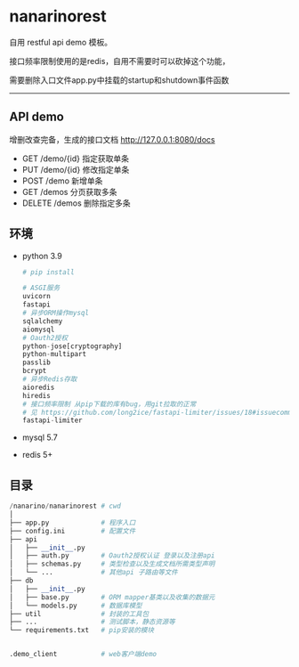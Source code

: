 # nanarinorest

自用 restful api demo 模板。

接口频率限制使用的是redis，自用不需要时可以砍掉这个功能，

需要删除入口文件app.py中挂载的startup和shutdown事件函数

---



## API demo

增删改查完备，生成的接口文档 http://127.0.0.1:8080/docs

- GET    /demo/{id}    指定获取单条
- PUT    /demo/{id}    修改指定单条
- POST    /demo    新增单条
- GET    /demos    分页获取多条
- DELETE    /demos    删除指定多条



## 环境

- python 3.9

  ```python
  # pip install
  
  # ASGI服务
  uvicorn
  fastapi
  # 异步ORM操作mysql
  sqlalchemy
  aiomysql
  # Oauth2授权
  python-jose[cryptography]
  python-multipart
  passlib
  bcrypt
  # 异步Redis存取
  aioredis
  hiredis
  # 接口频率限制 从pip下载的库有bug，用git拉取的正常
  # 见 https://github.com/long2ice/fastapi-limiter/issues/18#issuecomment-955888999
  fastapi-limiter
  ```

- mysql 5.7

- redis 5+



## 目录

```python
/nanarino/nanarinorest # cwd
│
├── app.py             # 程序入口
├── config.ini         # 配置文件
├── api
│   ├── __init__.py
│   ├── auth.py        # Oauth2授权认证 登录以及注册api
│   ├── schemas.py     # 类型检查以及生成文档所需类型声明
│   └── ...            # 其他api 子路由等文件
├── db
│   ├── __init__.py
│   ├── base.py        # ORM mapper基类以及收集的数据元
│   └── models.py      # 数据库模型
├── util               # 封装的工具包
├── ...                # 测试脚本，静态资源等
└── requirements.txt   # pip安装的模块


.demo_client           # web客户端demo
```

